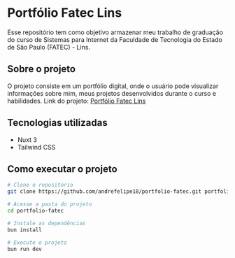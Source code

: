 # Portfólio Fatec Lins

Esse repositório tem como objetivo armazenar meu trabalho de graduação do curso de Sistemas para Internet da Faculdade de Tecnologia do Estado de São Paulo (FATEC) - Lins.

## Sobre o projeto

O projeto consiste em um portfólio digital, onde o usuário pode visualizar informações sobre mim, meus projetos desenvolvidos durante o curso e habilidades.
Link do projeto: [Portfólio Fatec Lins](https://andredomingues-fatec.vercel.app/)

## Tecnologias utilizadas

- Nuxt 3
- Tailwind CSS

## Como executar o projeto

```bash
# Clone o repositório
git clone https://github.com/andrefelipe18/portfolio-fatec.git portfolio-fatec

# Acesse a pasta do projeto
cd portfolio-fatec

# Instale as dependências
bun install

# Execute o projeto
bun run dev
```